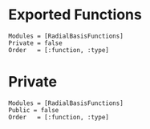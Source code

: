 # Exported Functions

```@autodocs
Modules = [RadialBasisFunctions]
Private = false
Order   = [:function, :type]
```

# Private

```@autodocs
Modules = [RadialBasisFunctions]
Public = false
Order   = [:function, :type]
```
